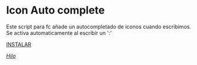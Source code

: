 # Icon Auto complete

Este script para fc añade un autocompletado de iconos cuando escribimos.
Se activa automaticamente al escribir un ':'

[INSTALAR](https://github.com/Pytness/fc-script/raw/master/src/iconAutocomplete/index.user.js)

*[Hilo](https://www.forocoches.com/foro/showthread.php?t=6633095)*
